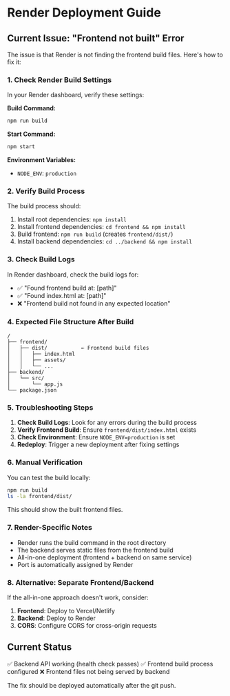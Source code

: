 # Render Deployment Guide

## Current Issue: "Frontend not built" Error

The issue is that Render is not finding the frontend build files. Here's how to fix it:

### 1. Check Render Build Settings

In your Render dashboard, verify these settings:

**Build Command:**
```bash
npm run build
```

**Start Command:**
```bash
npm start
```

**Environment Variables:**
- `NODE_ENV`: `production`

### 2. Verify Build Process

The build process should:
1. Install root dependencies: `npm install`
2. Install frontend dependencies: `cd frontend && npm install`
3. Build frontend: `npm run build` (creates `frontend/dist/`)
4. Install backend dependencies: `cd ../backend && npm install`

### 3. Check Build Logs

In Render dashboard, check the build logs for:
- ✅ "Found frontend build at: [path]"
- ✅ "Found index.html at: [path]"
- ❌ "Frontend build not found in any expected location"

### 4. Expected File Structure After Build

```
/
├── frontend/
│   ├── dist/           ← Frontend build files
│   │   ├── index.html
│   │   ├── assets/
│   │   └── ...
├── backend/
│   └── src/
│       └── app.js
└── package.json
```

### 5. Troubleshooting Steps

1. **Check Build Logs**: Look for any errors during the build process
2. **Verify Frontend Build**: Ensure `frontend/dist/index.html` exists
3. **Check Environment**: Ensure `NODE_ENV=production` is set
4. **Redeploy**: Trigger a new deployment after fixing settings

### 6. Manual Verification

You can test the build locally:
```bash
npm run build
ls -la frontend/dist/
```

This should show the built frontend files.

### 7. Render-Specific Notes

- Render runs the build command in the root directory
- The backend serves static files from the frontend build
- All-in-one deployment (frontend + backend on same service)
- Port is automatically assigned by Render

### 8. Alternative: Separate Frontend/Backend

If the all-in-one approach doesn't work, consider:
1. **Frontend**: Deploy to Vercel/Netlify
2. **Backend**: Deploy to Render
3. **CORS**: Configure CORS for cross-origin requests

## Current Status

✅ Backend API working (health check passes)
✅ Frontend build process configured
❌ Frontend files not being served by backend

The fix should be deployed automatically after the git push. 